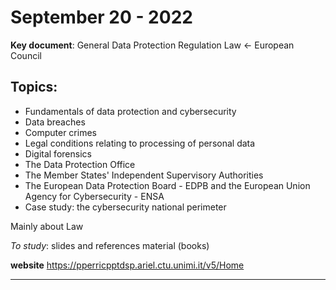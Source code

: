 # September 20 - 2022
**Key document**: General Data Protection Regulation Law $\leftarrow$ European Council
## Topics:
- Fundamentals of data protection and cybersecurity
- Data breaches
- Computer crimes
- Legal conditions relating to processing of personal data
- Digital forensics
- The Data Protection Office
- The Member States'  Independent Supervisory Authorities
- The European Data Protection Board - EDPB and the European Union Agency for Cybersecurity - ENSA
- Case study: the cybersecurity national perimeter

Mainly about Law

*To study*: slides and references material (books)

**website**
https://pperricpptdsp.ariel.ctu.unimi.it/v5/Home

---






